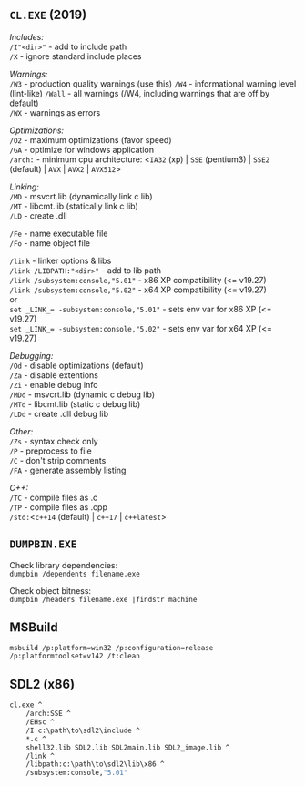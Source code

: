 `CL.EXE` (2019)
--------

_Includes:_  
`/I"<dir>"`  - add to include path  
`/X`         - ignore standard include places  
  
_Warnings:_  
`/W3`    - production quality warnings (use this)
`/W4`    - informational warning level (lint-like)
`/Wall`  - all warnings (/W4, including warnings that are off by default)  
`/WX`    - warnings as errors  

_Optimizations:_  
`/O2`    - maximum optimizations (favor speed)  
`/GA`    - optimize for windows application  
`/arch:` - minimum cpu architecture: <`IA32` (xp) | `SSE` (pentium3) | `SSE2` (default) | `AVX` | `AVX2` | `AVX512`>  
  
_Linking:_  
`/MD`    - msvcrt.lib (dynamically link c lib)  
`/MT`    - libcmt.lib (statically link c lib)  
`/LD`    - create .dll  
  
`/Fe`    - name executable file  
`/Fo`    - name object file  
  
`/link`  - linker options & libs  
`/link /LIBPATH:"<dir>"`           - add to lib path  
`/link /subsystem:console,"5.01"`  - x86 XP compatibility (<= v19.27)  
`/link /subsystem:console,"5.02"`  - x64 XP compatibility (<= v19.27)  
or  
`set _LINK_= -subsystem:console,"5.01"`  - sets env var for x86 XP (<= v19.27)  
`set _LINK_= -subsystem:console,"5.02"`  - sets env var for x64 XP (<= v19.27)  
  
_Debugging:_  
`/Od`    - disable optimizations (default)  
`/Za`    - disable extentions  
`/Zi`    - enable debug info  
`/MDd`   - msvcrt.lib (dynamic c debug lib)  
`/MTd`   - libcmt.lib (static c debug lib)  
`/LDd`   - create .dll debug lib  
  
_Other:_  
`/Zs`    - syntax check only  
`/P`     - preprocess to file  
`/C`     - don't strip comments  
`/FA`    - generate assembly listing  
  
_C++:_  
`/TC`    - compile files as .c  
`/TP`    - compile files as .cpp  
`/std:`<`c++14` (default) | `c++17` | `c++latest`>  


`DUMPBIN.EXE`
-------------

Check library dependencies:  
`dumpbin /dependents filename.exe`  

Check object bitness:  
`dumpbin /headers filename.exe |findstr machine`  


MSBuild
-------

`msbuild /p:platform=win32 /p:configuration=release /p:platformtoolset=v142 /t:clean`


SDL2 (x86)
----

```cmd
cl.exe ^
    /arch:SSE ^
    /EHsc ^
    /I c:\path\to\sdl2\include ^
    *.c ^
    shell32.lib SDL2.lib SDL2main.lib SDL2_image.lib ^
    /link ^
    /libpath:c:\path\to\sdl2\lib\x86 ^
    /subsystem:console,"5.01"
```
